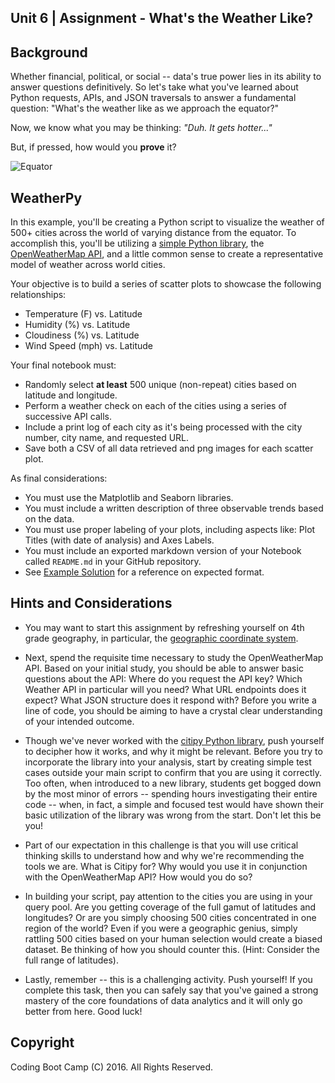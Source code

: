 ## Unit 6 | Assignment - What's the Weather Like?

## Background

Whether financial, political, or social -- data's true power lies in its ability to answer questions definitively. So let's take what you've learned about Python requests, APIs, and JSON traversals to answer a fundamental question: "What's the weather like as we approach the equator?"

Now, we know what you may be thinking: _"Duh. It gets hotter..."_ 

But, if pressed, how would you **prove** it? 

![Equator](/images/equatorsign.png)

## WeatherPy

In this example, you'll be creating a Python script to visualize the weather of 500+ cities across the world of varying distance from the equator. To accomplish this, you'll be utilizing a [simple Python library](https://pypi.python.org/pypi/citipy), the [OpenWeatherMap API](https://openweathermap.org/api), and a little common sense to create a representative model of weather across world cities.

Your objective is to build a series of scatter plots to showcase the following relationships:

* Temperature (F) vs. Latitude
* Humidity (%) vs. Latitude
* Cloudiness (%) vs. Latitude
* Wind Speed (mph) vs. Latitude

Your final notebook must:

* Randomly select **at least** 500 unique (non-repeat) cities based on latitude and longitude.
* Perform a weather check on each of the cities using a series of successive API calls. 
* Include a print log of each city as it's being processed with the city number, city name, and requested URL.
* Save both a CSV of all data retrieved and png images for each scatter plot.

As final considerations:

* You must use the Matplotlib and Seaborn libraries.
* You must include a written description of three observable trends based on the data. 
* You must use proper labeling of your plots, including aspects like: Plot Titles (with date of analysis) and Axes Labels.
* You must include an exported markdown version of your Notebook called  `README.md` in your GitHub repository.  
* See [Example Solution](WeatherPy_Example.pdf) for a reference on expected format. 

## Hints and Considerations

* You may want to start this assignment by refreshing yourself on 4th grade geography, in particular, the [geographic coordinate system](http://desktop.arcgis.com/en/arcmap/10.3/guide-books/map-projections/about-geographic-coordinate-systems.htm). 

* Next, spend the requisite time necessary to study the OpenWeatherMap API. Based on your initial study, you should be able to answer  basic questions about the API: Where do you request the API key? Which Weather API in particular will you need? What URL endpoints does it expect? What JSON structure does it respond with? Before you write a line of code, you should be aiming to have a crystal clear understanding of your intended outcome.

* Though we've never worked with the [citipy Python library](https://pypi.python.org/pypi/citipy), push yourself to decipher how it works, and why it might be relevant. Before you try to incorporate the library into your analysis, start by creating simple test cases outside your main script to confirm that you are using it correctly. Too often, when introduced to a new library, students get bogged down by the most minor of errors -- spending hours investigating their entire code -- when, in fact, a simple and focused test would have shown their basic utilization of the library was wrong from the start. Don't let this be you!

* Part of our expectation in this challenge is that you will use critical thinking skills to understand how and why we're recommending the tools we are. What is Citipy for? Why would you use it in conjunction with the OpenWeatherMap API? How would you do so?

* In building your script, pay attention to the cities you are using in your query pool. Are you getting coverage of the full gamut of latitudes and longitudes? Or are you simply choosing 500 cities concentrated in one region of the world? Even if you were a geographic genius, simply rattling 500 cities based on your human selection would create a biased dataset. Be thinking of how you should counter this. (Hint: Consider the full range of latitudes).

* Lastly, remember -- this is a challenging activity. Push yourself! If you complete this task, then you can safely say that you've gained a strong mastery of the core foundations of data analytics and it will only go better from here. Good luck!

## Copyright

Coding Boot Camp (C) 2016. All Rights Reserved.
